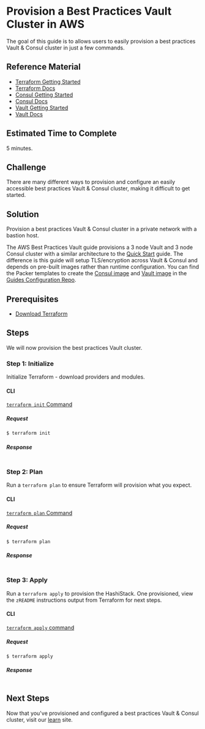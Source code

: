 # Provision a Best Practices Vault Cluster in AWS

The goal of this guide is to allows users to easily provision a best practices Vault & Consul cluster in just a few commands.

## Reference Material

- [Terraform Getting Started](https://www.terraform.io/intro/getting-started/install.html)
- [Terraform Docs](https://www.terraform.io/docs/index.html)
- [Consul Getting Started](https://www.consul.io/intro/getting-started/install.html)
- [Consul Docs](https://www.consul.io/docs/index.html)
- [Vault Getting Started](https://learn.hashicorp.com/vault/getting-started/install)
- [Vault Docs](https://www.vaultproject.io/docs/index.html)

## Estimated Time to Complete

5 minutes.

## Challenge

There are many different ways to provision and configure an easily accessible best practices Vault & Consul cluster, making it difficult to get started.

## Solution

Provision a best practices Vault & Consul cluster in a private network with a bastion host.

The AWS Best Practices Vault guide provisions a 3 node Vault and 3 node Consul cluster with a similar architecture to the [Quick Start](../quick-start) guide. The difference is this guide will setup TLS/encryption across Vault & Consul and depends on pre-built images rather than runtime configuration. You can find the Packer templates to create the [Consul image](https://github.com/hashicorp/guides-configuration/blob/master/consul/consul-aws.json) and [Vault image](https://github.com/hashicorp/guides-configuration/blob/master/vault/vault-aws.json) in the [Guides Configuration Repo](https://github.com/hashicorp/guides-configuration/).

## Prerequisites

- [Download Terraform](https://www.terraform.io/downloads.html)

## Steps

We will now provision the best practices Vault cluster.

### Step 1: Initialize

Initialize Terraform - download providers and modules.

#### CLI

[`terraform init` Command](https://www.terraform.io/docs/commands/init.html)

##### Request

```sh
$ terraform init
```

##### Response
```
```

### Step 2: Plan

Run a `terraform plan` to ensure Terraform will provision what you expect.

#### CLI

[`terraform plan` Command](https://www.terraform.io/docs/commands/plan.html)

##### Request

```sh
$ terraform plan
```

##### Response
```
```

### Step 3: Apply

Run a `terraform apply` to provision the HashiStack. One provisioned, view the `zREADME` instructions output from Terraform for next steps.

#### CLI

[`terraform apply` command](https://www.terraform.io/docs/commands/apply.html)

##### Request

```sh
$ terraform apply
```

##### Response
```
```

## Next Steps

Now that you've provisioned and configured a best practices Vault & Consul cluster, visit our [learn](https://learn.hashicorp.com/vault/?track=secrets-management#secrets-managemen) site.
